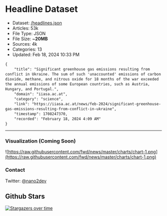 # Headline Dataset

- Dataset: [/headlines.json](https://raw.githubusercontent.com/fwd/news/master/headlines.json) 
- Articles: 53k
- File Type: JSON
- File Size: ~**20MB**
- Sources: 4k
- Categories: 13
- Updated: Feb 18, 2024 10:33 PM

```
{
    "title": "Significant greenhouse gas emissions resulting from conflict in Ukraine. The sum of such 'unaccounted' emissions of carbon dioxide, methane, and nitrous oxide for 18 months of the war exceeded the annual emissions of some European countries, such as Austria, Hungary, and Portugal.",
    "domain": "iiasa.ac.at",
    "category": "science",
    "link": "https://iiasa.ac.at/news/feb-2024/significant-greenhouse-gas-emissions-resulting-from-conflict-in-ukraine",
    "timestamp": 1708247370,
    "recorded": "February 18, 2024 4:09 AM"
}
```

---

### Visualization (Coming Soon)

![https://raw.githubusercontent.com/fwd/news/master/charts/chart-1.png](https://raw.githubusercontent.com/fwd/news/master/charts/chart-1.png)

### Contact 

Twitter: [@nano2dev](https://twitter.com/nano2dev)

## Github Stars

[![Stargazers over time](https://starchart.cc/fwd/news.svg)](https://starchart.cc/fwd/news)
